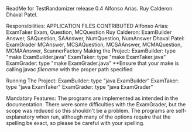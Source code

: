 ReadMe for TestRandomizer release 0.4
Alfonso Arias.
Ruy Calderon.
Dhaval Patel.

Responsibilities:  APPLICATION     FILES CONTRIBUTED
Alfonso Arias:   ExamTaker       Exam, Question, MCQuestion
Ruy Calderon:    ExamBuilder     Answer, SAQuestion, SAAnswer, NumQuestion, NumAnswer
Dhaval Patel:    ExamGrader      MCAnswer, MCSAQuestion, MCSAAnswer, MCMAQuestion, MCMAAnswer, ScannerFactory
Making the Project:
	ExamBuilder: type "make ExamBuilder.java"
	ExamTaker:   type "make ExamTaker.java"
	ExamGrader:  type "make ExamGrader.java"
		**Ensure that your make is calling javac *filename* with the proper path specified

Running The Project:
	ExamBuilder: type "java ExamBuilder"
	ExamTaker:   type "java ExamTaker"
	ExamGrader:  type "java ExamGrader"

Mandatory Features:
	The programs are implemented as intended in the documentation. There were some difficulties with the ExamGrader,
but the scope was reduced so this shouldn't be a problem. The programs are self-explanatory when run, although many of
the options require that the spelling be exact, so please be careful with your spelling.
